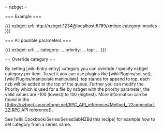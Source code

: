 = nzbget =

=== Example ===

{{{
nzbget:
  url: http://nzbget:1234@localhost:6789/xmlrpc
  category: movies
}}}

=== All possible parameters ===

{{{
nzbget:
  url: ...
  category: ...
  priority: ...
  top: ...
}}}

== Override category ==

By setting [wiki:Entry entry] category you can override / specify nzbget category per item. To set it you can use plugins like [wiki:Plugins/set set], [wiki:Plugins/manipulate manipulate]. top stands for append to top, each nzb will be added to the top of the queue. Further you can modify the Priority which is used for a file by nzbget with the priority parameter, the valid values are -100 (lowest) to 100 (highest). More information can be found in the [[http://nzbget.sourceforge.net/RPC_API_reference#Method_.22appendurl.22|RPC API reference]].

See [wiki:Cookbook/Series/SeriesSabNZBd this recipe] for example how to set category from a series name.